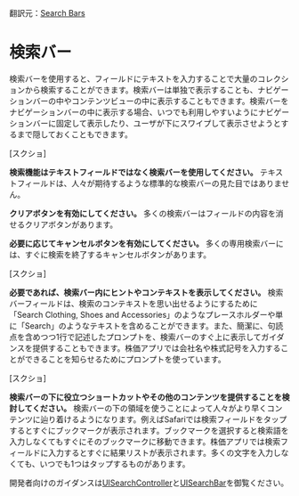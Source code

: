 翻訳元：[Search Bars](https://developer.apple.com/design/human-interface-guidelines/ios/bars/search-bars/)

# 検索バー

検索バーを使用すると、フィールドにテキストを入力することで大量のコレクションから検索することができます。検索バーは単独で表示することも、ナビゲーションバーの中やコンテンツビューの中に表示することもできます。検索バーをナビゲーションバーの中に表示する場合、いつでも利用しやすいようにナビゲーションバーに固定して表示したり、ユーザが下にスワイプして表示させようとするまで隠しておくこともできます。

[スクショ]

**検索機能はテキストフィールドではなく検索バーを使用してください。** テキストフィールドは、人々が期待するような標準的な検索バーの見た目ではありません。

**クリアボタンを有効にしてください。** 多くの検索バーはフィールドの内容を消せるクリアボタンがあります。

**必要に応じてキャンセルボタンを有効にしてください。** 多くの専用検索バーには、すぐに検索を終了するキャンセルボタンがあります。

[スクショ]

**必要であれば、検索バー内にヒントやコンテキストを表示してください。** 検索バーフィールドは、検索のコンテキストを思い出せるようにするために「Search Clothing, Shoes and Accessories」のようなプレースホルダーや単に「Search」のようなテキストを含めることができます。また、簡潔に、句読点を含めつつ1行で記述したプロンプトを、検索バーのすぐ上に表示してガイダンスを提供することもできます。株価アプリでは会社名や株式記号を入力することができることを知らせるためにプロンプトを使っています。

[スクショ]

**検索バーの下に役立つショートカットやその他のコンテンツを提供することを検討してください。** 検索バーの下の領域を使うことによって人々がより早くコンテンツに辿り着けるようになります。例えばSafariでは検索フィールドをタップするとすぐにブックマークが表示されます。ブックマークを選択すると検索語を入力しなくてもすぐにそのブックマークに移動できます。株価アプリでは検索フィールドに入力するとすぐに結果リストが表示されます。多くの文字を入力しなくても、いつでも1つはタップするものがあります。

開発者向けのガイダンスは[UISearchController](https://developer.apple.com/documentation/uikit/uisearchcontroller)と[UISearchBar](https://developer.apple.com/documentation/uikit/uisearchbar)を御覧ください。